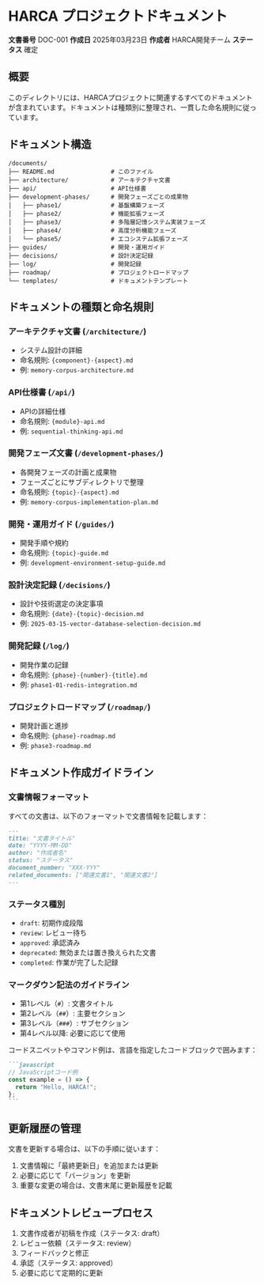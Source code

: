 # HARCA プロジェクトドキュメント

**文書番号** DOC-001
**作成日** 2025年03月23日
**作成者** HARCA開発チーム
**ステータス** 確定

## 概要

このディレクトリには、HARCAプロジェクトに関連するすべてのドキュメントが含まれています。ドキュメントは種類別に整理され、一貫した命名規則に従っています。

## ドキュメント構造

```
/documents/
├── README.md                # このファイル
├── architecture/            # アーキテクチャ文書
├── api/                     # API仕様書
├── development-phases/      # 開発フェーズごとの成果物
│   ├── phase1/              # 基盤構築フェーズ
│   ├── phase2/              # 機能拡張フェーズ
│   ├── phase3/              # 多階層記憶システム実装フェーズ
│   ├── phase4/              # 高度分析機能フェーズ
│   └── phase5/              # エコシステム拡張フェーズ
├── guides/                  # 開発・運用ガイド
├── decisions/               # 設計決定記録
├── log/                     # 開発記録
├── roadmap/                 # プロジェクトロードマップ
└── templates/               # ドキュメントテンプレート
```

## ドキュメントの種類と命名規則

### アーキテクチャ文書 (`/architecture/`)
- システム設計の詳細
- 命名規則: `{component}-{aspect}.md`
- 例: `memory-corpus-architecture.md`

### API仕様書 (`/api/`)
- APIの詳細仕様
- 命名規則: `{module}-api.md`
- 例: `sequential-thinking-api.md`

### 開発フェーズ文書 (`/development-phases/`)
- 各開発フェーズの計画と成果物
- フェーズごとにサブディレクトリで整理
- 命名規則: `{topic}-{aspect}.md`
- 例: `memory-corpus-implementation-plan.md`

### 開発・運用ガイド (`/guides/`)
- 開発手順や規約
- 命名規則: `{topic}-guide.md`
- 例: `development-environment-setup-guide.md`

### 設計決定記録 (`/decisions/`)
- 設計や技術選定の決定事項
- 命名規則: `{date}-{topic}-decision.md`
- 例: `2025-03-15-vector-database-selection-decision.md`

### 開発記録 (`/log/`)
- 開発作業の記録
- 命名規則: `{phase}-{number}-{title}.md`
- 例: `phase1-01-redis-integration.md`

### プロジェクトロードマップ (`/roadmap/`)
- 開発計画と進捗
- 命名規則: `{phase}-roadmap.md`
- 例: `phase3-roadmap.md`

## ドキュメント作成ガイドライン

### 文書情報フォーマット

すべての文書は、以下のフォーマットで文書情報を記載します：

```markdown
---
title: "文書タイトル"
date: "YYYY-MM-DD"
author: "作成者名"
status: "ステータス"
document_number: "XXX-YYY"
related_documents: ["関連文書1", "関連文書2"]
---
```

### ステータス種別

- `draft`: 初期作成段階
- `review`: レビュー待ち
- `approved`: 承認済み
- `deprecated`: 無効または置き換えられた文書
- `completed`: 作業が完了した記録

### マークダウン記法のガイドライン

- 第1レベル（`#`）: 文書タイトル
- 第2レベル（`##`）: 主要セクション
- 第3レベル（`###`）: サブセクション
- 第4レベル以降: 必要に応じて使用

コードスニペットやコマンド例は、言語を指定したコードブロックで囲みます：

````markdown
```javascript
// JavaScriptコード例
const example = () => {
  return "Hello, HARCA!";
};
```
````

## 更新履歴の管理

文書を更新する場合は、以下の手順に従います：

1. 文書情報に「最終更新日」を追加または更新
2. 必要に応じて「バージョン」を更新
3. 重要な変更の場合は、文書末尾に更新履歴を記載

## ドキュメントレビュープロセス

1. 文書作成者が初稿を作成（ステータス: draft）
2. レビュー依頼（ステータス: review）
3. フィードバックと修正
4. 承認（ステータス: approved）
5. 必要に応じて定期的に更新
